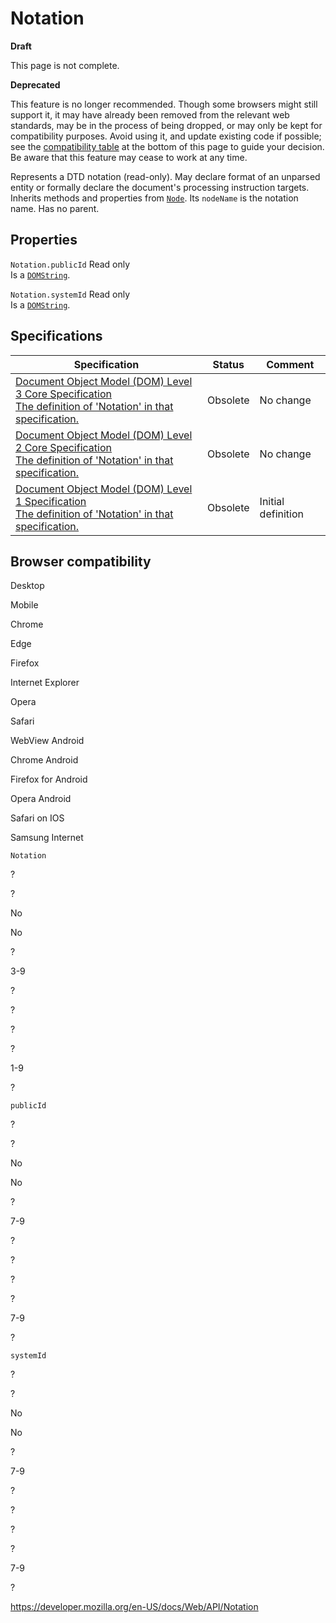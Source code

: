Notation
========

**Draft**

This page is not complete.

**Deprecated**

This feature is no longer recommended. Though some browsers might still support it, it may have already been removed from the relevant web standards, may be in the process of being dropped, or may only be kept for compatibility purposes. Avoid using it, and update existing code if possible; see the [compatibility table](#browser_compatibility) at the bottom of this page to guide your decision. Be aware that this feature may cease to work at any time.

Represents a DTD notation (read-only). May declare format of an unparsed entity or formally declare the document's processing instruction targets. Inherits methods and properties from <a href="node" class="internal"><code>Node</code></a>. Its `nodeName` is the notation name. Has no parent.

Properties
----------

 <span class="page-not-created">`Notation.publicId`</span> <span class="badge inline readonly">Read only </span>   
Is a [`DOMString`](domstring).

 <span class="page-not-created">`Notation.systemId`</span> <span class="badge inline readonly">Read only </span>   
Is a [`DOMString`](domstring).

Specifications
--------------

<table><thead><tr class="header"><th>Specification</th><th>Status</th><th>Comment</th></tr></thead><tbody><tr class="odd"><td><a href="https://www.w3.org/TR/DOM-Level-3-Core/core.html#ID-5431D1B9">Document Object Model (DOM) Level 3 Core Specification<br />
<span class="small">The definition of 'Notation' in that specification.</span></a></td><td><span class="spec-obsolete">Obsolete</span></td><td>No change</td></tr><tr class="even"><td><a href="https://www.w3.org/TR/DOM-Level-2-Core/core.html#ID-5431D1B9">Document Object Model (DOM) Level 2 Core Specification<br />
<span class="small">The definition of 'Notation' in that specification.</span></a></td><td><span class="spec-obsolete">Obsolete</span></td><td>No change</td></tr><tr class="odd"><td><a href="https://www.w3.org/TR/REC-DOM-Level-1/level-one-core.html#ID-5431D1B9">Document Object Model (DOM) Level 1 Specification<br />
<span class="small">The definition of 'Notation' in that specification.</span></a></td><td><span class="spec-obsolete">Obsolete</span></td><td>Initial definition</td></tr></tbody></table>

Browser compatibility
---------------------

Desktop

Mobile

Chrome

Edge

Firefox

Internet Explorer

Opera

Safari

WebView Android

Chrome Android

Firefox for Android

Opera Android

Safari on IOS

Samsung Internet

`Notation`

?

?

No

No

?

3-9

?

?

?

?

1-9

?

`publicId`

?

?

No

No

?

7-9

?

?

?

?

7-9

?

`systemId`

?

?

No

No

?

7-9

?

?

?

?

7-9

?

<a href="https://developer.mozilla.org/en-US/docs/Web/API/Notation" class="_attribution-link">https://developer.mozilla.org/en-US/docs/Web/API/Notation</a>
